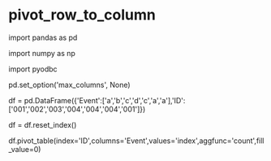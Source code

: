 # pivot_row_to_column

import pandas as pd

import numpy as np

import pyodbc

pd.set_option('max_columns', None)

df = pd.DataFrame({'Event':['a','b','c','d','c','a','a'],'ID':['001','002','003','004','004','004','001']})

df = df.reset_index()



df.pivot_table(index='ID',columns='Event',values='index',aggfunc='count',fill_value=0)
